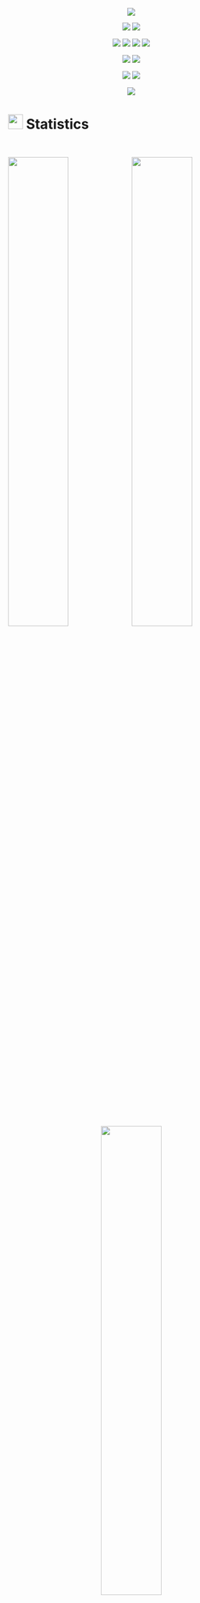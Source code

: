 <p align="center">
  <a href="https://github.com/DenverCoder1/readme-typing-svg"><img src="https://readme-typing-svg.herokuapp.com?lines=Hi,+I'm+Ebik.;I'm+a+full-stack-developer.&center=true&width=500&height=50"></a>
</p>


<p>
<div align="center">
  <img src="https://img.shields.io/badge/Python-3670A0?style=for-the-badge&logo=python&logoColor=ffdd54">
  <img src="https://img.shields.io/badge/Django-%23092E20.svg?style=for-the-badge&logo=django&logoColor=white">
</div>
</p>
<p>
  <div align="center">
    <img src="https://img.shields.io/badge/HTML5-F26624.svg?style=for-the-badge&logo=html5&logoColor=white">
    <img src="https://img.shields.io/badge/CSS-2465F1.svg?style=for-the-badge&logo=CSS3&logoColor=white">
    <img src="https://img.shields.io/badge/JavaScript-323330?style=for-the-badge&logo=javascript&logoColor=F7DF1E">
    <img src="https://img.shields.io/badge/React-20232A?style=for-the-badge&logo=react&logoColor=61DAFB">
  </div>
</p>

<p>
<div align="center">
  <img src="https://img.shields.io/badge/Debian-A81D33?style=for-the-badge&logo=debian&logoColor=white">
  <img src="https://img.shields.io/badge/Arch_Linux-1793D1?style=for-the-badge&logo=arch-linux&logoColor=white">
</div>
</p>

<p>
<div align="center">
  
  <img src="https://img.shields.io/badge/GitHub-%23121011.svg?style=for-the-badge&logo=github&logoColor=white">
  <img src="https://img.shields.io/badge/Git-%23F05033.svg?style=for-the-badge&logo=git&logoColor=white">
</div>
</p>

<p>
<div align="center">
  <img src="https://img.shields.io/badge/Visual%20Studio%20Code-0078d7.svg?style=for-the-badge&logo=visual-studio-code&logoColor=white">
</div>
</p>

<p>

</p>

# <img src="https://media4.giphy.com/media/MIGbtLZoVjbl0bYbAd/giphy.gif?cid=ecf05e472t2h0i8d7dcjaoau9iqtchhr899hxmpxzzgc7lyw&rid=giphy.gif" width="30"> Statistics

<br/>
<p align="left">
  <img width="49.5%" src="https://github-readme-stats.vercel.app/api?username=NickName-AM&show_icons=true&include_all_commits=true&theme=radical&hide_border=true" />
  <img width="49.5%" src="https://github-readme-stats.vercel.app/api/pin/?username=NickName-AM&repo=PyFiles&desc&theme=radical" />
</p>
<br>

<p align="center">
  <img width="49.5%" src="https://github-readme-stats.vercel.app/api/top-langs/?username=NickName-AM&theme=radical&bg_color=282828&hide_border=true&include_all_commits=true&count_private=true&layout=compact">
</p>

# How to reach me?

<br/>
<p align="center">
  <a href="mailto:maharjanebik061@gmail.com">
    <img src="https://img.shields.io/badge/Gmail-D14836?style=for-the-badge&logo=gmail&logoColor=white">
  </a>
</p>


